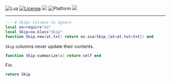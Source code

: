 
<img alt="Lua" src="https://img.shields.io/badge/lua-v5.4-blue">&nbsp;<a 
href="https://github.com/timm/keys/blob/master/LICENSE.md"><img
alt="License" src="https://img.shields.io/badge/license-unlicense-red"></a> <img
src="https://img.shields.io/badge/purpose-ai%20,%20se-blueviolet"> <img
alt="Platform" src="https://img.shields.io/badge/platform-osx%20,%20linux-lightgrey"> <a
href="https://github.com/timm/keys/actions"><img
src="https://github.com/rezons/rezons.github.io/actions/workflows/tests.yml/badge.svg"></a>

<hr>


```lua
--- # Skip= Columns to Ignore
local oo=require"oo"
local Skip=oo.klass"Skip"
function Skip.new(at,txt) return oo.isa(Skip,{at=at,txt=txt}) end
```
`Skip` columns never update their contents.

```lua
function Skip:summarize(x) return self end
```
Fin.

```lua
return Skip
```
